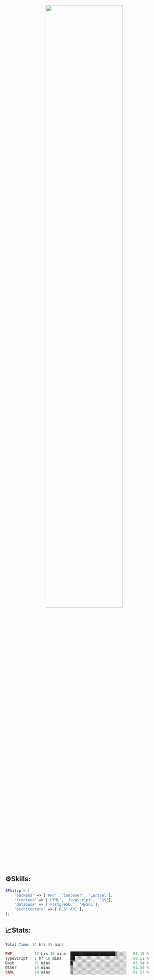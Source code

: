 <div align="center">
<img src="https://readme-typing-svg.demolab.com?font=Inconsolata&weight=500&size=50&duration=4000&pause=300&color=A7A459&center=true&vCenter=true&multiline=true&repeat=false&random=false&width=1300&height=140&lines=Hello,+Привет;I'm+Philip+a+beginner+backend+developer+in+php" width="70%" />
</div>

## ⚙️Skills:
```php
$Philip = [
    'backend' => ['PHP', 'Composer', 'Laravel'],
    'frontend' => ['HTML', 'JavaScript', 'CSS'],
    'database' => ['PostgreSQL', 'MySQL'],
    'architecture' => ['REST API'],
];
```
## 📈Stats:
<!--START_SECTION:waka-->

```PHP
Total Time: 14 hrs 45 mins

PHP          12 hrs 10 mins  ████████████████████▒░░░░   81.19 %
TypeScript   1 hr 16 mins    ██░░░░░░░░░░░░░░░░░░░░░░░   08.51 %
Bash         31 mins         █░░░░░░░░░░░░░░░░░░░░░░░░   03.54 %
Other        14 mins         ▒░░░░░░░░░░░░░░░░░░░░░░░░   01.59 %
YAML         14 mins         ▒░░░░░░░░░░░░░░░░░░░░░░░░   01.57 %
```

<!--END_SECTION:waka-->

